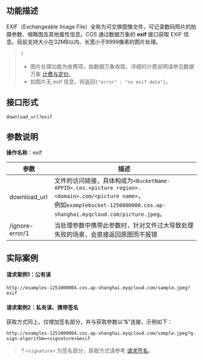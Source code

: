 ## 功能描述
EXIF（Exchangeable Image File）全称为可交换图像文件，可记录数码照片的拍摄参数、缩略图及其他属性信息。COS 通过数据万象的 **exif** 接口获取 EXIF 信息。目前支持大小在32MB以内、长宽小于9999像素的图片处理。

>!
> - 图片处理功能为收费项，由数据万象收取，详细的计费说明请参见数据万象 [计费与定价](https://cloud.tencent.com/document/product/460/6970)。
> - 如图片无 exif 信息，将返回`{"error" : "no exif data"}`。
> 

## 接口形式

```plaintext
download_url?exif
```

## 参数说明

**操作名称**：exif

| 参数         | 描述                                                         |
| ------------ | ------------------------------------------------------------ |
| download_url | 文件的访问链接，具体构成为`<BucketName-APPID>.cos.<picture region>.<domain>.com/<picture name>`，<br>例如`examplebucket-1250000000.cos.ap-shanghai.myqcloud.com/picture.jpeg`。 |
| /ignore-error/1            | 当处理参数中携带此参数时，针对文件过大导致处理失败的场景，会直接返回原图而不报错         |


## 实际案例
#### 请求案例1：公有读
```plaintext
http://examples-1251000004.cos.ap-shanghai.myqcloud.com/sample.jpeg?exif
```

#### 请求案例2：私有读、携带签名

获取方式同上，仅增加签名部分，并与获取参数以“&”连接，示例如下：

```plaintext
http://examples-1251000004.cos.ap-shanghai.myqcloud.com/sample.jpeg?q-sign-algorithm=<signature>&exif
```

 >? `<signature>` 为签名部分，获取方式请参考 [请求签名](https://cloud.tencent.com/document/product/436/7778)。
 >
